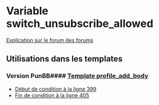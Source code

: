 # Variable switch_unsubscribe_allowed
[Explication sur le forum des forums](http://forum.forumactif.com/t294113-listing-des-variables#switch_unsubscribe_allowed)
## Utilisations dans les templates
### Version PunBB#### [Template profile_add_body](punbb/profile_add_body.md)
* [Début de condition à la ligne 399](../punbb/profile_add_body.tpl#L399)
* [Fin de condition à la ligne 405](../punbb/profile_add_body.tpl#L405)